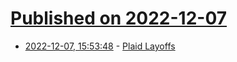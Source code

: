 # [Published on 2022-12-07](index.md)

* [2022-12-07, 15:53:48](https://news.ycombinator.com/item?id=33895773) - [Plaid Layoffs](https://plaid.com/team-update/)
